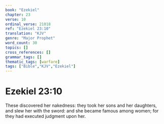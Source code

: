 ```yaml
---
book: "Ezekiel"
chapter: 23
verse: 10
ordinal_verse: 21018
ref: "Ezekiel 23:10"
translation: "KJV"
genre: "Major Prophet"
word_count: 30
topics: []
cross_references: []
grammar_tags: []
thematic_tags: [warfare]
tags: ["Bible","KJV","Ezekiel"]
---
```


# Ezekiel 23:10

These discovered her nakedness: they took her sons and her daughters, and slew her with the sword: and she became famous among women; for they had executed judgment upon her.
